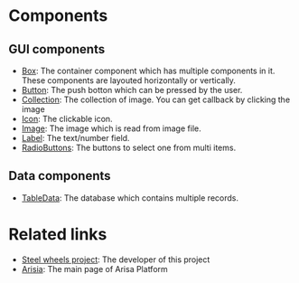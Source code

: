 # Components

## GUI components
* [Box](./Components/Box.md): The container component which has multiple components in it. These components are layouted horizontally or vertically.
* [Button](./Components/Button.md): The push botton which can be pressed by the user.
* [Collection](./Components/Collection.md): The collection of image. You can get callback by clicking the image
* [Icon](./Components/Icon.md): The clickable icon. 
* [Image](./Components/Image.md): The image which is read from image file.
* [Label](./Components/Label.md): The text/number field.
* [RadioButtons](./Components/RadioButtons.md): The buttons to select one from multi items.

## Data components
* [TableData](./Components/TableData.md): The database which contains multiple records.

# Related links
* [Steel wheels project](https://github.com/steelwheels): The developer of this project
* [Arisia](https://github.com/steelwheels/Arisia#readme): The main page of Arisa Platform




